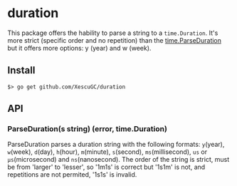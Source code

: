 # duration

This package offers the hability to parse a string to a `time.Duration`. It's more strict (specific order and no repetition) than the [time.ParseDuration](parseDuration) but it offers more options: y (year) and w (week).

## Install

```
$> go get github.com/XescuGC/duration
```

## API

### ParseDuration(s string) (error, time.Duration)

ParseDuration parses a duration string with the following formats: `y`(year), `w`(week), `d`(day), `h`(hour), `m`(minute), `s`(second), `ms`(millisecond), `us` or `µs`(microsecond)  and `ns`(nanosecond). The order of the string is strict, must be from 'larger' to 'lesser', so '1m1s' is correct but '1s1m' is not, and repetitions are not permited, '1s1s' is invalid.

[parseDuration]: https://golang.org/pkg/time/#ParseDuration
